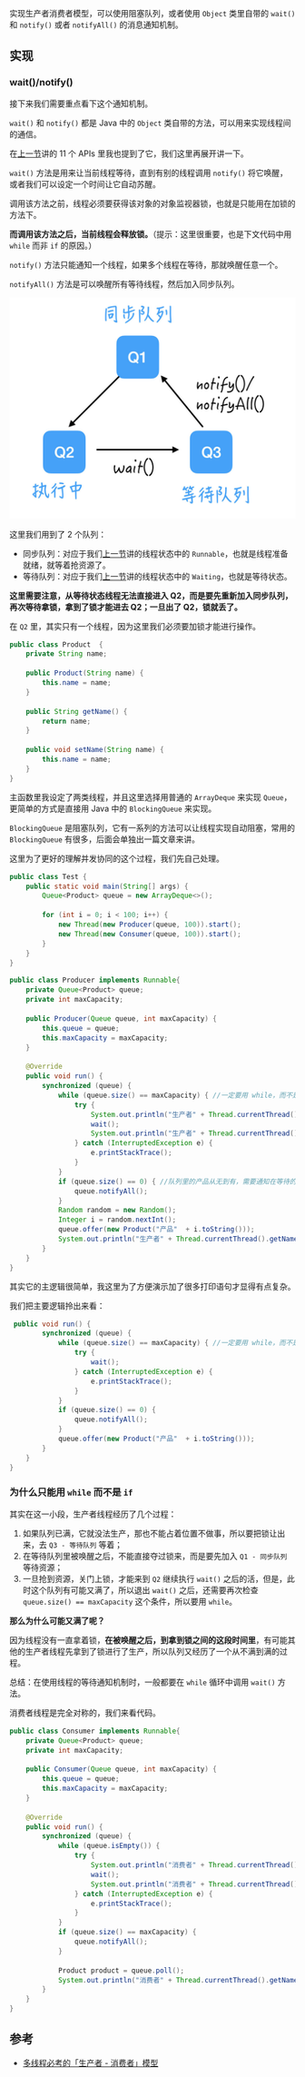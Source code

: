 实现生产者消费者模型，可以使用阻塞队列，或者使用 `Object` 类里自带的 `wait()` 和 `notify()` 或者 `notifyAll()` 的消息通知机制。

## 实现

### wait()/notify()

接下来我们需要重点看下这个通知机制。

`wait()` 和 `notify()` 都是 Java 中的 `Object` 类自带的方法，可以用来实现线程间的通信。

在[上一节](https://mp.weixin.qq.com/s/FHyqxHcfzOtKvA1_PFtnXw)讲的 11 个 APIs 里我也提到了它，我们这里再展开讲一下。

`wait()` 方法是用来让当前线程等待，直到有别的线程调用 `notify()` 将它唤醒，或者我们可以设定一个时间让它自动苏醒。

调用该方法之前，线程必须要获得该对象的对象监视器锁，也就是只能用在加锁的方法下。

**而调用该方法之后，当前线程会释放锁。**（提示：这里很重要，也是下文代码中用 `while` 而非 `if` 的原因。）

`notify()` 方法只能通知一个线程，如果多个线程在等待，那就唤醒任意一个。

`notifyAll()` 方法是可以唤醒所有等待线程，然后加入同步队列。

![img](生产者消费者.assets/007S8ZIlgy1gippgxspy8j310k0sagqn.jpg)

这里我们用到了 2 个队列：

- 同步队列：对应于我们[上一节](https://mp.weixin.qq.com/s/FHyqxHcfzOtKvA1_PFtnXw)讲的线程状态中的 `Runnable`，也就是线程准备就绪，就等着抢资源了。
- 等待队列：对应于我们[上一节](https://mp.weixin.qq.com/s/FHyqxHcfzOtKvA1_PFtnXw)讲的线程状态中的 `Waiting`，也就是等待状态。

**这里需要注意，从等待状态线程无法直接进入 Q2，而是要先重新加入同步队列，再次等待拿锁，拿到了锁才能进去 Q2；一旦出了 Q2，锁就丢了。**

在 `Q2` 里，其实只有一个线程，因为这里我们必须要加锁才能进行操作。

```java
public class Product  {
    private String name;

    public Product(String name) {
        this.name = name;
    }

    public String getName() {
        return name;
    }

    public void setName(String name) {
        this.name = name;
    }
}
```

主函数里我设定了两类线程，并且这里选择用普通的 `ArrayDeque` 来实现 `Queue`，更简单的方式是直接用 Java 中的 `BlockingQueue` 来实现。

`BlockingQueue` 是阻塞队列，它有一系列的方法可以让线程实现自动阻塞，常用的 `BlockingQueue` 有很多，后面会单独出一篇文章来讲。

这里为了更好的理解并发协同的这个过程，我们先自己处理。

```java
public class Test {
    public static void main(String[] args) {
        Queue<Product> queue = new ArrayDeque<>();

        for (int i = 0; i < 100; i++) {
            new Thread(new Producer(queue, 100)).start();
            new Thread(new Consumer(queue, 100)).start();
        }
    }
}
```

```java
public class Producer implements Runnable{
    private Queue<Product> queue;
    private int maxCapacity;

    public Producer(Queue queue, int maxCapacity) {
        this.queue = queue;
        this.maxCapacity = maxCapacity;
    }

    @Override
    public void run() {
        synchronized (queue) {
            while (queue.size() == maxCapacity) { //一定要用 while，而不是 if，下文解释
                try {
                    System.out.println("生产者" + Thread.currentThread().getName() + "等待中... Queue 已达到最大容量，无法生产");
                    wait();
                    System.out.println("生产者" + Thread.currentThread().getName() + "退出等待");
                } catch (InterruptedException e) {
                    e.printStackTrace();
                }
            }
            if (queue.size() == 0) { //队列里的产品从无到有，需要通知在等待的消费者
                queue.notifyAll();
            }
            Random random = new Random();
            Integer i = random.nextInt();
            queue.offer(new Product("产品"  + i.toString()));
            System.out.println("生产者" + Thread.currentThread().getName() + "生产了产品：" + i.toString());
        }
    }
}
```

其实它的主逻辑很简单，我这里为了方便演示加了很多打印语句才显得有点复杂。

我们把主要逻辑拎出来看：

```java
 public void run() {
        synchronized (queue) {
            while (queue.size() == maxCapacity) { //一定要用 while，而不是 if，下文解释
                try {
                    wait();
                } catch (InterruptedException e) {
                    e.printStackTrace();
                }
            }
            if (queue.size() == 0) {
                queue.notifyAll();
            }
            queue.offer(new Product("产品"  + i.toString()));
        }
    }
}
```

### 为什么只能用 `while` 而不是 `if`

其实在这一小段，生产者线程经历了几个过程：

1. 如果队列已满，它就没法生产，那也不能占着位置不做事，所以要把锁让出来，去 `Q3 - 等待队列` 等着；
2. 在等待队列里被唤醒之后，不能直接夺过锁来，而是要先加入 `Q1 - 同步队列` 等待资源；
3. 一旦抢到资源，关门上锁，才能来到 `Q2` 继续执行 `wait()` 之后的活，但是，此时这个队列有可能又满了，所以退出 `wait()` 之后，还需要再次检查 `queue.size() == maxCapacity` 这个条件，所以要用 `while`。

**那么为什么可能又满了呢？**

因为线程没有一直拿着锁，**在被唤醒之后，到拿到锁之间的这段时间里**，有可能其他的生产者线程先拿到了锁进行了生产，所以队列又经历了一个从不满到满的过程。

总结：在使用线程的等待通知机制时，一般都要在 `while` 循环中调用 `wait()` 方法。

消费者线程是完全对称的，我们来看代码。

```java
public class Consumer implements Runnable{
    private Queue<Product> queue;
    private int maxCapacity;

    public Consumer(Queue queue, int maxCapacity) {
        this.queue = queue;
        this.maxCapacity = maxCapacity;
    }

    @Override
    public void run() {
        synchronized (queue) {
            while (queue.isEmpty()) {
                try {
                    System.out.println("消费者" + Thread.currentThread().getName() + "等待中... Queue 已缺货，无法消费");
                    wait();
                    System.out.println("消费者" + Thread.currentThread().getName() + "退出等待");
                } catch (InterruptedException e) {
                    e.printStackTrace();
                }
            }
            if (queue.size() == maxCapacity) {
                queue.notifyAll();
            }

            Product product = queue.poll();
            System.out.println("消费者" + Thread.currentThread().getName() + "消费了：" + product.getName());
        }
    }
}
```

## 参考

- [多线程必考的「生产者 - 消费者」模型](https://mp.weixin.qq.com/s?__biz=MzIzNDQ3MzgxMw==&mid=2247486208&idx=1&sn=f9fd1254209b8fb094bfa422a44767b5&chksm=e8f49b3adf83122c4c8eb84e730dc170bdbc04e2b6efc32b61fcf90c4cda4438f598dae3b33c&scene=178&cur_album_id=1499956111087616003#rd)

